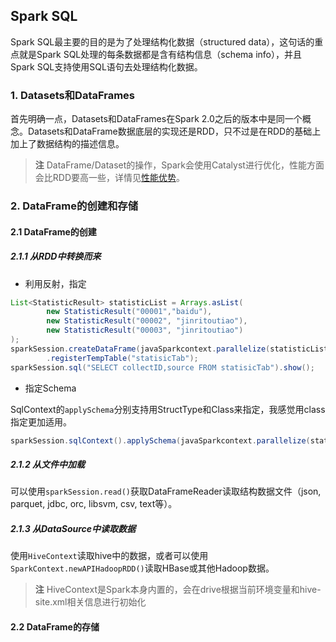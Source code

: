 ## Spark SQL

Spark SQL最主要的目的是为了处理结构化数据（structured data），这句话的重点就是Spark SQL处理的每条数据都是含有结构信息（schema info），并且Spark SQL支持使用SQL语句去处理结构化数据。

### 1. Datasets和DataFrames
首先明确一点，Datasets和DataFrames在Spark 2.0之后的版本中是同一个概念。Datasets和DataFrame数据底层的实现还是RDD，只不过是在RDD的基础上加上了数据结构的描述信息。

> **注** DataFrame/Dataset的操作，Spark会使用Catalyst进行优化，性能方面会比RDD要高一些，详情见[性能优势](https://databricks.com/blog/2016/07/14/a-tale-of-three-apache-spark-apis-rdds-dataframes-and-datasets.html)。

### 2. DataFrame的创建和存储
#### 2.1 DataFrame的创建
##### 2.1.1 从RDD中转换而来
* 利用反射，指定

``` java
List<StatisticResult> statisticList = Arrays.asList(
        new StatisticResult("00001","baidu"),
        new StatisticResult("00002", "jinritoutiao"),
        new StatisticResult("00003", "jinritoutiao")
);
sparkSession.createDataFrame(javaSparkcontext.parallelize(statisticList), StatisticResult.class)
        .registerTempTable("statisicTab");
sparkSession.sql("SELECT collectID,source FROM statisicTab").show();
```

* 指定Schema

SqlContext的```applySchema```分别支持用StructType和Class来指定，我感觉用class指定更加适用。

```java
sparkSession.sqlContext().applySchema(javaSparkcontext.parallelize(statisticList),StatisticResult.class);
```

##### 2.1.2 从文件中加载
可以使用```sparkSession.read()```获取DataFrameReader读取结构数据文件（json, parquet, jdbc, orc, libsvm, csv, text等）。

##### 2.1.3 从DataSource中读取数据
使用```HiveContext```读取hive中的数据，或者可以使用```SparkContext.newAPIHadoopRDD()```读取HBase或其他Hadoop数据。

> **注** HiveContext是Spark本身内置的，会在drive根据当前环境变量和hive-site.xml相关信息进行初始化

#### 2.2 DataFrame的存储
